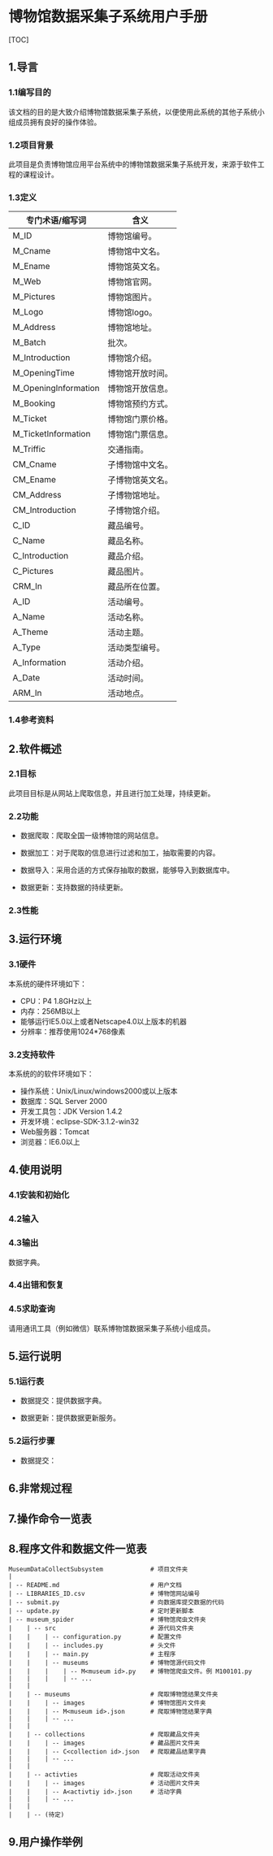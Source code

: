 # **博物馆数据采集子系统用户手册**

[TOC]



## 1.导言

### 1.1编写目的

该文档的目的是大致介绍博物馆数据采集子系统，以便使用此系统的其他子系统小组成员拥有良好的操作体验。

### 1.2项目背景

此项目是负责博物馆应用平台系统中的博物馆数据采集子系统开发，来源于软件工程的课程设计。

### 1.3定义

| 专门术语/缩写词      | 含义             |
| -------------------- | ---------------- |
| M_ID                 | 博物馆编号。     |
| M_Cname              | 博物馆中文名。   |
| M_Ename              | 博物馆英文名。   |
| M_Web                | 博物馆官网。     |
| M_Pictures           | 博物馆图片。     |
| M_Logo               | 博物馆logo。     |
| M_Address            | 博物馆地址。     |
| M_Batch              | 批次。           |
| M_Introduction       | 博物馆介绍。     |
| M_OpeningTime        | 博物馆开放时间。 |
| M_OpeningInformation | 博物馆开放信息。 |
| M_Booking            | 博物馆预约方式。 |
| M_Ticket             | 博物馆门票价格。 |
| M_TicketInformation  | 博物馆门票信息。 |
| M_Triffic            | 交通指南。       |
| CM_Cname             | 子博物馆中文名。 |
| CM_Ename             | 子博物馆英文名。 |
| CM_Address           | 子博物馆地址。   |
| CM_Introduction      | 子博物馆介绍。   |
| C_ID                 | 藏品编号。       |
| C_Name               | 藏品名称。       |
| C_Introduction       | 藏品介绍。       |
| C_Pictures           | 藏品图片。       |
| CRM_In               | 藏品所在位置。   |
| A_ID                 | 活动编号。       |
| A_Name               | 活动名称。       |
| A_Theme              | 活动主题。       |
| A_Type               | 活动类型编号。   |
| A_Information        | 活动介绍。       |
| A_Date               | 活动时间。       |
| ARM_In               | 活动地点。       |

### 1.4参考资料



## 2.软件概述

### 2.1目标

此项目目标是从网站上爬取信息，并且进行加工处理，持续更新。

### 2.2功能

+ 数据爬取：爬取全国一级博物馆的网站信息。

+ 数据加工：对于爬取的信息进行过滤和加工，抽取需要的内容。

+ 数据导入：采用合适的方式保存抽取的数据，能够导入到数据库中。

+ 数据更新：支持数据的持续更新。

### 2.3性能



## 3.运行环境

### 3.1硬件

本系统的硬件环境如下：

- CPU：P4 1.8GHz以上
- 内存：256MB以上
- 能够运行IE5.0以上或者Netscape4.0以上版本的机器
- 分辨率：推荐使用1024*768像素

### 3.2支持软件

本系统的的软件环境如下：

- 操作系统：Unix/Linux/windows2000或以上版本
- 数据库：SQL Server 2000
- 开发工具包：JDK Version 1.4.2
- 开发环境：eclipse-SDK-3.1.2-win32
- Web服务器：Tomcat
- 浏览器：IE6.0以上

## 4.使用说明

### 4.1安装和初始化



### 4.2输入



### 4.3输出

数据字典。



### 4.4出错和恢复



### 4.5求助查询

请用通讯工具（例如微信）联系博物馆数据采集子系统小组成员。

## 5.运行说明

### 5.1运行表

+ 数据提交：提供数据字典。

+ 数据更新：提供数据更新服务。

### 5.2运行步骤

+ 数据提交：

## 6.非常规过程



## 7.操作命令一览表



## 8.程序文件和数据文件一览表

```
MuseumDataCollectSubsystem             # 项目文件夹
| 
| -- README.md                         # 用户文档
| -- LIBRARIES_ID.csv                  # 博物馆网站编号
| -- submit.py                         # 向数据库提交数据的代码
| -- update.py                         # 定时更新脚本
| -- museum_spider                     # 博物馆爬虫文件夹
|    | -- src                          # 源代码文件夹
|    |    | -- configuration.py        # 配置文件
|    |    | -- includes.py             # 头文件
|    |    | -- main.py                 # 主程序 
|    |    | -- museums                 # 博物馆源代码文件 
|    |    |    | -- M<museum id>.py    # 博物馆爬虫文件。例 M100101.py 
|    |    |    | -- ...
|    |
|    | -- museums                      # 爬取博物馆结果文件夹
|    |    | -- images                  # 博物馆图片文件夹
|    |    | -- M<museum id>.json       # 爬取博物馆结果字典
|    |    | -- ...
|    |
|    | -- collections                  # 爬取藏品文件夹
|    |    | -- images                  # 藏品图片文件夹
|    |    | -- C<collection id>.json   # 爬取藏品结果字典
|    |    | -- ...
|    |
|    | -- activties                    # 爬取活动文件夹
|    |    | -- images                  # 活动图片文件夹
|    |    | -- A<activtiy id>.json     # 活动字典
|    |    | -- ...
|    |
|    | -- (待定)
```



## 9.用户操作举例





